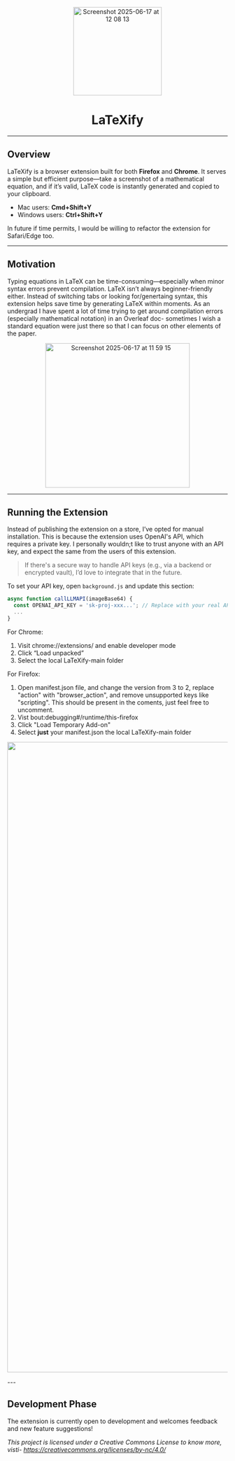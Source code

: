 <p align="center">
  <img width="202" alt="Screenshot 2025-06-17 at 12 08 13" src="https://github.com/user-attachments/assets/c4efbcfb-7af4-4043-93a4-7483ee52e002" />
</p>

<h1 align="center">LaTeXify</h1>

---

## Overview

LaTeXify is a browser extension built for both **Firefox** and **Chrome**. It serves a simple but efficient purpose—take a screenshot of a mathematical equation, and if it’s valid, LaTeX code is instantly generated and copied to your clipboard.

- Mac users: **Cmd+Shift+Y**  
- Windows users: **Ctrl+Shift+Y**

In future if time permits, I would be willing to refactor the extension for Safari/Edge too. 

---

## Motivation

Typing equations in LaTeX can be time-consuming—especially when minor syntax errors prevent compilation. LaTeX isn’t always beginner-friendly either. Instead of switching tabs or looking for/genertaing syntax, this extension helps save time by generating LaTeX within moments. As an undergrad I have spent a lot of time trying to get around compilation errors (especially mathematical notation) in an Overleaf doc- sometimes I wish a standard equation were just there so that I can focus on other elements of the paper. 

<p align="center">
  <img width="330" alt="Screenshot 2025-06-17 at 11 59 15" src="https://github.com/user-attachments/assets/60082085-d6c3-4384-b824-acdcfa3db3f4" />
</p>

---

## Running the Extension

Instead of publishing the extension on a store, I’ve opted for manual installation. This is because the extension uses OpenAI's API, which requires a private key. I personally wouldn;t like to trust anyone with an API key, and expect the same from the users of this extension. 

> If there's a secure way to handle API keys (e.g., via a backend or encrypted vault), I’d love to integrate that in the future.

To set your API key, open `background.js` and update this section:

```background.js
async function callLLMAPI(imageBase64) {
  const OPENAI_API_KEY = 'sk-proj-xxx...'; // Replace with your real API key
  ...
}
```

For Chrome: 
1. Visit chrome://extensions/ and enable developer mode
2. Click “Load unpacked”
3. Select the local LaTeXify-main folder

For Firefox:
1. Open manifest.json file, and change the version from 3 to 2, replace "action" with "browser_action", and remove unsupported keys like "scripting". This should be present in the coments, just feel free to uncomment.
2. Vist bout:debugging#/runtime/this-firefox
3. Click "Load Temporary Add-on"
4. Select **just** your manifest.json the local LaTeXify-main folder

<p align="center">
  <img width="1440" alt="Screenshot 2025-06-17 at 12 18 27" src="https://github.com/user-attachments/assets/598cf03c-0cba-4d0a-97f9-ce1d68e22d99" />
</p>
---

## Development Phase
The extension is currently open to development and welcomes feedback and new feature suggestions!

_This project is licensed under a Creative Commons License to know more, visti- https://creativecommons.org/licenses/by-nc/4.0/_
